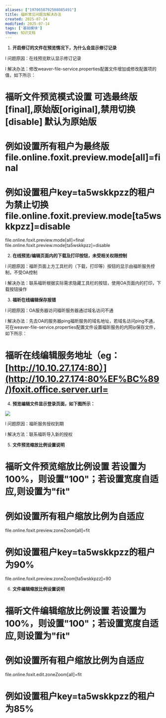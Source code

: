 ```yaml
---
aliases: ["1970658792508085491"]
title: 福昕常见问题及解决办法
created: 2025-07-14
modified: 2025-07-14
tags: ['基础模块']
theme: 知识文档
---
```


1. **开启修订的文件在预览情况下，为什么会显示修订记录**

l 问题原因：在线预览默认显示修订记录

l 解决办法：修改weaver-file-service.properties配置文件增加或修改配置项的值，如下所示：

# 福昕文件预览模式设置 可选最终版[final],原始版[original],禁用切换[disable] 默认为原始版

# 例如设置所有租户为最终版 file.online.foxit.preview.mode[all]=final

# 例如设置租户key=ta5wskkpzz的租户为禁止切换 file.online.foxit.preview.mode[ta5wskkpzz]=disable

file.online.foxit.preview.mode[all]=final  
file.online.foxit.preview.mode[ta5wskkpzz]=disable

2. **在线预览/编辑页面内的下载及打印按钮，未受相关权限控制**

l 问题原因：福昕页面上方工具栏的（下载，打印等）按钮的显示由福昕服务控制，不受OA控制

l 解决办法：联系福昕根据实际需求隐藏工具栏的按钮，使用OA页面内的打印，下载按钮操作

3. **福昕在线编辑保存报错**

l 问题原因：OA服务器访问福昕服务器通过域名访问不通

l 解决办法：先去OA的服务器ping福昕服务的域名地址，若域名访问ping不通，可在weaver-file-service.properties配置文件设置福昕服务的内网ip保存文件，如下所示：

# 福昕在线编辑服务地址（eg：[http://10.10.27.174:80）](http://10.10.27.174:80%EF%BC%89/)foxit.office.server.url=

4. **预览编辑文件显示登录页面，如下图所示：**

**![](https://myhelpdoc.oss-cn-heyuan.aliyuncs.com/mdimages/9ebc112f4761aba06196977b07788f68.jpg)**

l 问题原因：福昕服务授权到期

l 解决方法：联系福昕导入新的授权

5. **文件预览缩放比例设置说明**

# 福昕文件预览缩放比例设置 若设置为100%，则设置"100"；若设置宽度自适应,则设置为"fit"

# 例如设置所有租户缩放比例为自适应

file.online.foxit.preview.zoneZoom[all]=fit  

# 例如设置租户key=ta5wskkpzz的租户为90%

file.online.foxit.preview.zoneZoom[ta5wskkpzz]=90

6. **文件编辑缩放比例设置说明**

# 福昕文件编辑缩放比例设置 若设置为100%，则设置"100"；若设置宽度自适应,则设置为"fit"

# 例如设置所有租户缩放比例为自适应

file.online.foxit.edit.zoneZoom[all]=fit  

# 例如设置租户key=ta5wskkpzz的租户为85%

